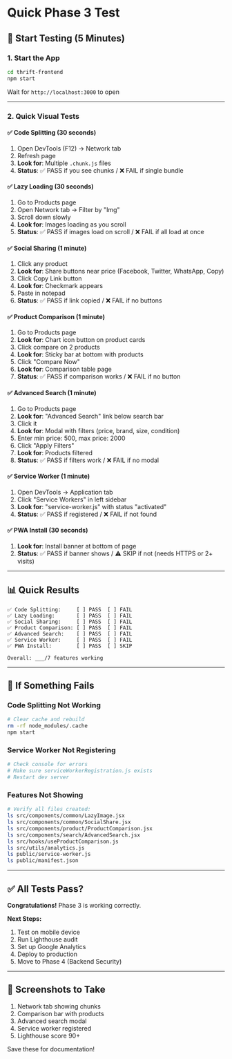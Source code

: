 # Quick Phase 3 Test

## 🚀 Start Testing (5 Minutes)

### 1. Start the App
```bash
cd thrift-frontend
npm start
```
Wait for `http://localhost:3000` to open

---

### 2. Quick Visual Tests

#### ✅ Code Splitting (30 seconds)
1. Open DevTools (F12) → Network tab
2. Refresh page
3. **Look for**: Multiple `.chunk.js` files
4. **Status**: ✅ PASS if you see chunks / ❌ FAIL if single bundle

#### ✅ Lazy Loading (30 seconds)
1. Go to Products page
2. Open Network tab → Filter by "Img"
3. Scroll down slowly
4. **Look for**: Images loading as you scroll
5. **Status**: ✅ PASS if images load on scroll / ❌ FAIL if all load at once

#### ✅ Social Sharing (1 minute)
1. Click any product
2. **Look for**: Share buttons near price (Facebook, Twitter, WhatsApp, Copy)
3. Click Copy Link button
4. **Look for**: Checkmark appears
5. Paste in notepad
6. **Status**: ✅ PASS if link copied / ❌ FAIL if no buttons

#### ✅ Product Comparison (1 minute)
1. Go to Products page
2. **Look for**: Chart icon button on product cards
3. Click compare on 2 products
4. **Look for**: Sticky bar at bottom with products
5. Click "Compare Now"
6. **Look for**: Comparison table page
7. **Status**: ✅ PASS if comparison works / ❌ FAIL if no button

#### ✅ Advanced Search (1 minute)
1. Go to Products page
2. **Look for**: "Advanced Search" link below search bar
3. Click it
4. **Look for**: Modal with filters (price, brand, size, condition)
5. Enter min price: 500, max price: 2000
6. Click "Apply Filters"
7. **Look for**: Products filtered
8. **Status**: ✅ PASS if filters work / ❌ FAIL if no modal

#### ✅ Service Worker (1 minute)
1. Open DevTools → Application tab
2. Click "Service Workers" in left sidebar
3. **Look for**: "service-worker.js" with status "activated"
4. **Status**: ✅ PASS if registered / ❌ FAIL if not found

#### ✅ PWA Install (30 seconds)
1. **Look for**: Install banner at bottom of page
2. **Status**: ✅ PASS if banner shows / ⚠️ SKIP if not (needs HTTPS or 2+ visits)

---

## 📊 Quick Results

```
✅ Code Splitting:     [ ] PASS  [ ] FAIL
✅ Lazy Loading:       [ ] PASS  [ ] FAIL
✅ Social Sharing:     [ ] PASS  [ ] FAIL
✅ Product Comparison: [ ] PASS  [ ] FAIL
✅ Advanced Search:    [ ] PASS  [ ] FAIL
✅ Service Worker:     [ ] PASS  [ ] FAIL
✅ PWA Install:        [ ] PASS  [ ] SKIP

Overall: ___/7 features working
```

---

## 🐛 If Something Fails

### Code Splitting Not Working
```bash
# Clear cache and rebuild
rm -rf node_modules/.cache
npm start
```

### Service Worker Not Registering
```bash
# Check console for errors
# Make sure serviceWorkerRegistration.js exists
# Restart dev server
```

### Features Not Showing
```bash
# Verify all files created:
ls src/components/common/LazyImage.jsx
ls src/components/common/SocialShare.jsx
ls src/components/product/ProductComparison.jsx
ls src/components/search/AdvancedSearch.jsx
ls src/hooks/useProductComparison.js
ls src/utils/analytics.js
ls public/service-worker.js
ls public/manifest.json
```

---

## ✅ All Tests Pass?

**Congratulations!** Phase 3 is working correctly.

**Next Steps:**
1. Test on mobile device
2. Run Lighthouse audit
3. Set up Google Analytics
4. Deploy to production
5. Move to Phase 4 (Backend Security)

---

## 📸 Screenshots to Take

1. Network tab showing chunks
2. Comparison bar with products
3. Advanced search modal
4. Service worker registered
5. Lighthouse score 90+

Save these for documentation!
